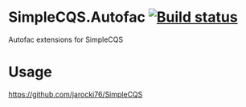 # SimpleCQS.Autofac [![Build status](https://ci.appveyor.com/api/projects/status/n3b653j4rxaqn8h0/branch/master?retina=true)](https://ci.appveyor.com/project/JarosawLeszczyski/simplecqs-autofac/branch/master)

Autofac extensions for SimpleCQS

# Usage

https://github.com/jarocki76/SimpleCQS
